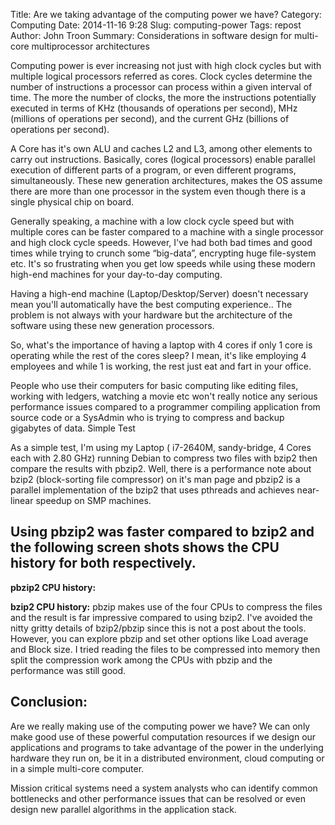 Title: Are we taking advantage of the computing power we have? 
Category: Computing
Date: 2014-11-16 9:28
Slug: computing-power
Tags: repost
Author: John Troon
Summary: Considerations in software design for multi-core multiprocessor architectures



Computing power is ever increasing not just with high clock cycles but with multiple logical processors referred as cores. Clock cycles determine the number of instructions a processor can process within a given interval of time. The more the number of clocks, the more the instructions potentially executed in terms of KHz (thousands of operations per second), MHz (millions of operations per second), and the current GHz (billions of operations per second).

A Core has it's own ALU and caches L2 and L3, among other elements to carry out instructions. Basically, cores (logical processors) enable parallel execution of different parts of a program, or even different programs, simultaneously. These new generation architectures, makes the OS assume there are more than one processor in the system even though there is a single physical chip on board.

Generally speaking, a machine with a low clock cycle speed but with multiple cores can be faster compared to a machine with a single processor and high clock cycle speeds. However, I've had both bad times and good times while trying to crunch some “big-data”, encrypting huge file-system etc. It's so frustrating when you get low speeds while using these modern high-end machines for your day-to-day computing.

Having a high-end machine (Laptop/Desktop/Server) doesn't necessary mean you'll automatically have the best computing experience.. The problem is not always with your hardware but the architecture of the software using these new generation processors.

So, what's the importance of having a laptop with 4 cores if only 1 core is operating while the rest of the cores sleep? I mean, it's like employing 4 employees and while 1 is working, the rest just eat and fart in your office.

People who use their computers for basic computing like editing files, working with ledgers, watching a movie etc won't really notice any serious performance issues compared to a programmer compiling application from source code or a SysAdmin who is trying to compress and backup gigabytes of data.
Simple Test

As a simple test, I'm using my Laptop ( i7-2640M, sandy-bridge, 4 Cores each with 2.80 GHz) running Debian to compress two files with bzip2 then compare the results with pbzip2. Well, there is a performance note about bzip2 (block-sorting file compressor) on it's man page and pbzip2 is a parallel implementation of the bzip2 that uses pthreads and achieves near-linear speedup on SMP machines.

## Using pbzip2 was faster compared to bzip2 and the following screen shots shows the CPU history for both respectively.

**pbzip2 CPU history:**

**bzip2 CPU history:**
pbzip makes use of the four CPUs to compress the files and the result is far impressive compared to using bzip2. I've avoided the nitty gritty details of bzip2/pbzip since this is not a post about the tools. However, you can explore pbzip and set other options like Load average and Block size. I tried reading the files to be compressed into memory then split the compression work among the CPUs with pbzip and the performance was still good.

## Conclusion:

Are we really making use of the computing power we have?
We can only make good use of these powerful computation resources if we design our applications and programs to take advantage of the power in the underlying hardware they run on, be it in a distributed environment, cloud computing or in a simple multi-core computer.

Mission critical systems need a system analysts who can identify common bottlenecks and other performance issues that can be resolved or even design new parallel algorithms in the application stack.
